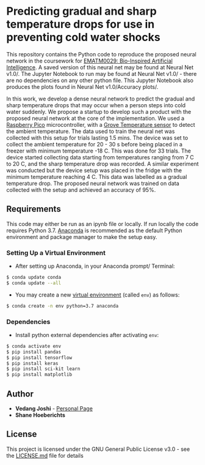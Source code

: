 # Predicting gradual and sharp temperature drops for use in preventing cold water shocks

This repository contains the Python code to reproduce the proposed neural network in the coursework for [EMATM0029: Bio-Inspired Artificial Intelligence](https://www.bris.ac.uk/unit-programme-catalogue/UnitDetails.jsa?ayrCode=21%2F22&unitCode=EMATM0029). A saved version of this neural net may be found at Neural Net v1.0/. The Jupyter Notebook to run may be found at Neural Net v1.0/ - there are no dependencies on any other python file. This Jupyter Notebook also produces the plots found in Neural Net v1.0/Accuracy plots/.

In this work, we develop a dense neural network to predict the gradual and sharp temperature drops that may occur when a person steps into cold water suddenly. We propose a startup to develop such a product with the proposed neural network at the core of the implementation. We used a [Raspberry Pico](https://www.cytron.io/p-maker-pi-pico) microcontroller, with a [Grove Temperature sensor](https://wiki.seeedstudio.com/Grove-Temperature_Sensor_V1.2/) to detect the ambient temperature. The data used to train the neural net was collected with this setup for trials lasting 1.5 mins. The device was set to collect the ambient temperature for 20 - 30 s before being placed in a freezer with minimum temperature -18 C. This was done for 33 trials. The device started collecting data starting from temperatures ranging from 7 C to 20 C, and the sharp temperature drop was recorded. A similar experiment was conducted but the device setup was placed in the fridge with the minimum temperature reaching 4 C. This data was labelled as a gradual temperature drop. The proposed neural network was trained on data collected with the setup and achieved an accuracy of 95%.

## Requirements
This code may either be run as an ipynb file or locally. If run locally the code requires Python 3.7. [Anaconda](https://www.anaconda.com/distribution/) is recommended as the default Python environment and package manager to make the setup easy.
### Setting Up a Virtual Environment
- After setting up Anaconda, in your Anaconda prompt/ Terminal:
```bash
$ conda update conda
$ conda update --all
```
- You may create a new [virtual environment](https://docs.python.org/3/tutorial/venv.html) (called `env`) as follows:
```bash
$ conda create -n env python=3.7 anaconda
```
### Dependencies

- Install python external dependencies after activating `env`: 
```bash
$ conda activate env
$ pip install pandas
$ pip install tensorflow
$ pip install keras
$ pip install sci-kit learn
$ pip install matplotlib 
```

## Author

* **Vedang Joshi**  - [Personal Page](https://vedang-joshi.github.io)
* **Shane Hoeberichts**


## License

This project is licensed under the GNU General Public License v3.0 - see the [LICENSE.md](LICENSE.md) file for details
